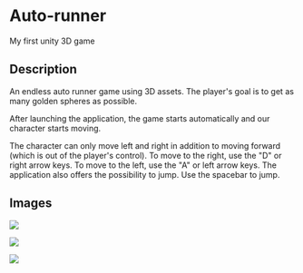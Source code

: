 # Auto-runner
My first unity 3D game
## Description
An endless auto runner game using 3D assets. The player's goal is to get as many golden spheres as possible.

After launching the application, the game starts automatically and our character starts moving.

The character can only move left and right in addition to moving forward (which is out of the player's control). To move to the right, use the "D" or right arrow keys. To move to the left, use the "A" or left arrow keys.
The application also offers the possibility to jump. Use the spacebar to jump.
## Images
![](GitHub_images/01_Game.png)

![](GitHub_images/02_PauseMenu.png)

![](GitHub_images/03_GameOver.png)

